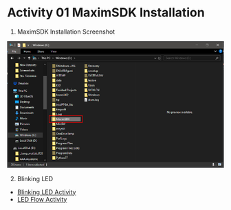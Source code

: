 # Activity 01 MaximSDK Installation

1. MaximSDK Installation Screenshot

![MaximSDK-Screenshot](MaximSDK-Screenshot.png)
  
2. Blinking LED
 - [Blinking LED Activity](LED/main.c)
 - [LED Flow Activity](LED%20Flow/main.c)

